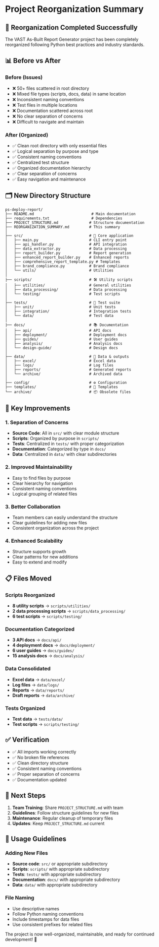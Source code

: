 # Project Reorganization Summary

## 🎯 **Reorganization Completed Successfully**

The VAST As-Built Report Generator project has been completely reorganized following Python best practices and industry standards.

## 📊 **Before vs After**

### **Before (Issues)**
- ❌ 50+ files scattered in root directory
- ❌ Mixed file types (scripts, docs, data) in same location
- ❌ Inconsistent naming conventions
- ❌ Test files in multiple locations
- ❌ Documentation scattered across root
- ❌ No clear separation of concerns
- ❌ Difficult to navigate and maintain

### **After (Organized)**
- ✅ Clean root directory with only essential files
- ✅ Logical separation by purpose and type
- ✅ Consistent naming conventions
- ✅ Centralized test structure
- ✅ Organized documentation hierarchy
- ✅ Clear separation of concerns
- ✅ Easy navigation and maintenance

## 🗂️ **New Directory Structure**

```
ps-deploy-report/
├── README.md                          # Main documentation
├── requirements.txt                   # Dependencies
├── PROJECT_STRUCTURE.md              # Structure documentation
├── REORGANIZATION_SUMMARY.md         # This summary
│
├── src/                              # 🎯 Core application
│   ├── main.py                       # CLI entry point
│   ├── api_handler.py                # API integration
│   ├── data_extractor.py             # Data processing
│   ├── report_builder.py             # Report generation
│   ├── enhanced_report_builder.py    # Enhanced reports
│   ├── comprehensive_report_template.py # Templates
│   ├── brand_compliance.py           # Brand compliance
│   └── utils/                        # Utilities
│
├── scripts/                          # 🛠️ Utility scripts
│   ├── utilities/                    # General utilities
│   ├── data_processing/              # Data processing
│   └── testing/                      # Test scripts
│
├── tests/                            # 🧪 Test suite
│   ├── unit/                         # Unit tests
│   ├── integration/                  # Integration tests
│   └── data/                         # Test data
│
├── docs/                             # 📚 Documentation
│   ├── api/                          # API docs
│   ├── deployment/                   # Deployment docs
│   ├── guides/                       # User guides
│   ├── analysis/                     # Analysis docs
│   └── design-guide/                 # Design docs
│
├── data/                             # 💾 Data & outputs
│   ├── excel/                        # Excel data
│   ├── logs/                         # Log files
│   ├── reports/                      # Generated reports
│   └── archive/                      # Archived data
│
├── config/                           # ⚙️ Configuration
├── templates/                        # 📄 Templates
└── archive/                          # 📦 Obsolete files
```

## 🎉 **Key Improvements**

### **1. Separation of Concerns**
- **Source Code**: All in `src/` with clear module structure
- **Scripts**: Organized by purpose in `scripts/`
- **Tests**: Centralized in `tests/` with proper categorization
- **Documentation**: Categorized by type in `docs/`
- **Data**: Centralized in `data/` with clear subdirectories

### **2. Improved Maintainability**
- Easy to find files by purpose
- Clear hierarchy for navigation
- Consistent naming conventions
- Logical grouping of related files

### **3. Better Collaboration**
- Team members can easily understand the structure
- Clear guidelines for adding new files
- Consistent organization across the project

### **4. Enhanced Scalability**
- Structure supports growth
- Clear patterns for new additions
- Easy to extend and modify

## 📋 **Files Moved**

### **Scripts Reorganized**
- **8 utility scripts** → `scripts/utilities/`
- **2 data processing scripts** → `scripts/data_processing/`
- **6 test scripts** → `scripts/testing/`

### **Documentation Categorized**
- **3 API docs** → `docs/api/`
- **4 deployment docs** → `docs/deployment/`
- **6 user guides** → `docs/guides/`
- **15 analysis docs** → `docs/analysis/`

### **Data Consolidated**
- **Excel data** → `data/excel/`
- **Log files** → `data/logs/`
- **Reports** → `data/reports/`
- **Draft reports** → `data/archive/`

### **Tests Organized**
- **Test data** → `tests/data/`
- **Test scripts** → `scripts/testing/`

## ✅ **Verification**

- ✅ All imports working correctly
- ✅ No broken file references
- ✅ Clean directory structure
- ✅ Consistent naming conventions
- ✅ Proper separation of concerns
- ✅ Documentation updated

## 🚀 **Next Steps**

1. **Team Training**: Share `PROJECT_STRUCTURE.md` with team
2. **Guidelines**: Follow structure guidelines for new files
3. **Maintenance**: Regular cleanup of temporary files
4. **Updates**: Keep `PROJECT_STRUCTURE.md` current

## 📝 **Usage Guidelines**

### **Adding New Files**
- **Source code**: `src/` or appropriate subdirectory
- **Scripts**: `scripts/` with appropriate subdirectory
- **Tests**: `tests/` with appropriate subdirectory
- **Documentation**: `docs/` with appropriate subdirectory
- **Data**: `data/` with appropriate subdirectory

### **File Naming**
- Use descriptive names
- Follow Python naming conventions
- Include timestamps for data files
- Use consistent prefixes for related files

The project is now well-organized, maintainable, and ready for continued development! 🎉
